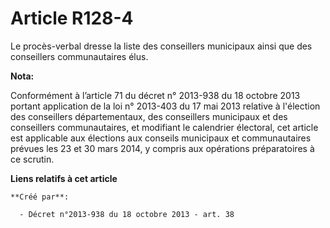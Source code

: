 # Article R128-4

Le procès-verbal dresse la liste des conseillers municipaux ainsi que des conseillers communautaires élus.

**Nota:**

Conformément à l’article 71 du décret n° 2013-938 du 18 octobre 2013 portant application de la loi n° 2013-403 du 17 mai 2013
relative à l'élection des conseillers départementaux, des conseillers municipaux et des conseillers communautaires, et
modifiant le calendrier électoral, cet article est applicable aux élections aux conseils municipaux et communautaires prévues
les 23 et 30 mars 2014, y compris aux opérations préparatoires à ce scrutin.

**Liens relatifs à cet article**

	**Créé par**:

	  - Décret n°2013-938 du 18 octobre 2013 - art. 38
